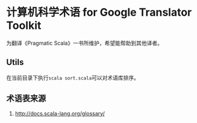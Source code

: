 # 计算机科学术语 for Google Translator Toolkit

为翻译《Pragmatic Scala》一书所维护，希望能帮助到其他译者。

## Utils
在当前目录下执行`scala sort.scala`可以对术语库排序。

## 术语表来源
1. http://docs.scala-lang.org/glossary/
